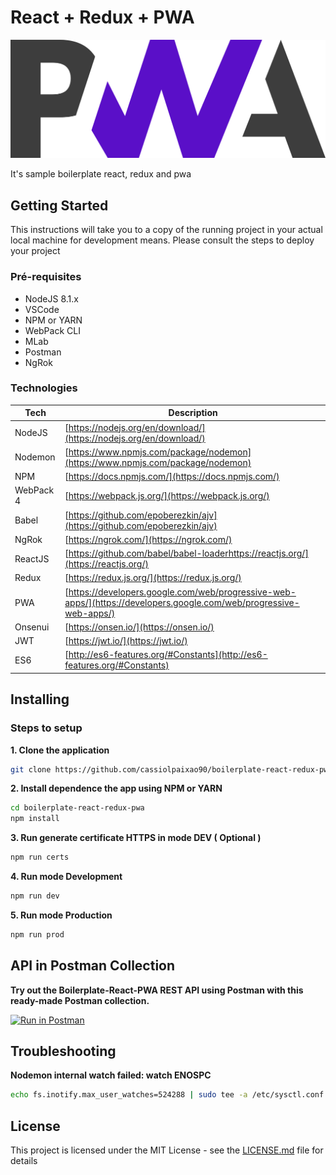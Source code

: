# React + Redux + PWA

![boilerplate-react-redux-pwa](https://raw.githubusercontent.com/cassiolpaixao90/boilerplate-react-redux-pwa/master/src/components/splash/pwa.png)

It's sample boilerplate react, redux and pwa 

## Getting Started

This instructions will take you to a copy of the running project in your actual local machine for development means.
Please consult the steps to deploy your project

### Pré-requisites

- NodeJS 8.1.x
- VSCode
- NPM or YARN
- WebPack CLI
- MLab
- Postman
- NgRok
 
 
### Technologies

| Tech | Description |
| --- | --- |
| NodeJS | [https://nodejs.org/en/download/](https://nodejs.org/en/download/) |
| Nodemon | [https://www.npmjs.com/package/nodemon](https://www.npmjs.com/package/nodemon) |
| NPM | [https://docs.npmjs.com/](https://docs.npmjs.com/)  |
| WebPack 4 | [https://webpack.js.org/](https://webpack.js.org/)  |
| Babel | [https://github.com/epoberezkin/ajv](https://github.com/epoberezkin/ajv) |
| NgRok  | [https://ngrok.com/](https://ngrok.com/) |
| ReactJS | [https://github.com/babel/babel-loaderhttps://reactjs.org/](https://reactjs.org/) |
| Redux | [https://redux.js.org/](https://redux.js.org/) |
| PWA | [https://developers.google.com/web/progressive-web-apps/](https://developers.google.com/web/progressive-web-apps/) |
| Onsenui | [https://onsen.io/](https://onsen.io/) |
| JWT | [https://jwt.io/](https://jwt.io/) |
| ES6 | [http://es6-features.org/#Constants](http://es6-features.org/#Constants) |


## Installing

### Steps to setup

**1. Clone the application**

```bash
git clone https://github.com/cassiolpaixao90/boilerplate-react-redux-pwa.git
```

**2. Install dependence the app using NPM or YARN**

```bash
cd boilerplate-react-redux-pwa
npm install
```


**3. Run generate certificate HTTPS in mode DEV ( Optional )**

```bash
npm run certs
```

**4. Run mode Development**

```bash
npm run dev
```

**5. Run mode Production**

```bash
npm run prod
```

## API in Postman Collection

**Try out the Boilerplate-React-PWA REST API using Postman with this ready-made Postman collection.**

[![Run in Postman](https://run.pstmn.io/button.svg)](https://www.getpostman.com/collections/6983e6f507e09e3b7763)


## Troubleshooting

**Nodemon internal watch failed: watch ENOSPC**

```bash
echo fs.inotify.max_user_watches=524288 | sudo tee -a /etc/sysctl.conf && sudo sysctl -p
```

## License

This project is licensed under the MIT License - see the [LICENSE.md](LICENSE.md) file for details





